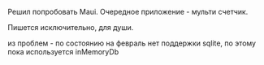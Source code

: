 Решил попробовать Maui. Очередное приложение - мульти счетчик.

Пишется исключительно, для души. 

из проблем - по состоянию на февраль нет поддержки sqlite, по этому пока используется inMemoryDb

